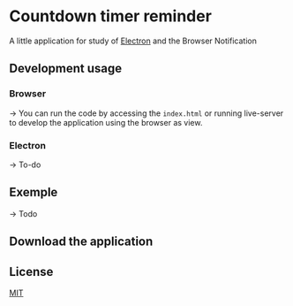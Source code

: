 # Countdown timer reminder
A little application for study of [Electron](https://www.electronjs.org) and the Browser Notification

## Development usage

### **Browser**
-> You can run the code by accessing the `index.html` or running live-server to develop the application using the browser as view.

### **Electron**
-> To-do

## **Exemple**
-> Todo

## **Download the application**

## License

[MIT](https://choosealicense.com/licenses/mit/)